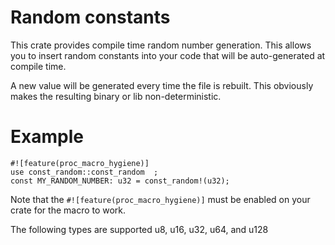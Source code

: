 # Random constants
This crate provides compile time random number generation.
This allows you to insert random constants into your code that will be auto-generated at compile time.

A new value will be generated every time the file is rebuilt.
This obviously makes the resulting binary or lib non-deterministic.

# Example 

```
#![feature(proc_macro_hygiene)]
use const_random::const_random  ;
const MY_RANDOM_NUMBER: u32 = const_random!(u32);
```
Note that the `#![feature(proc_macro_hygiene)]` must be enabled on your crate for the macro to work.

The following types are supported u8, u16, u32, u64, and u128